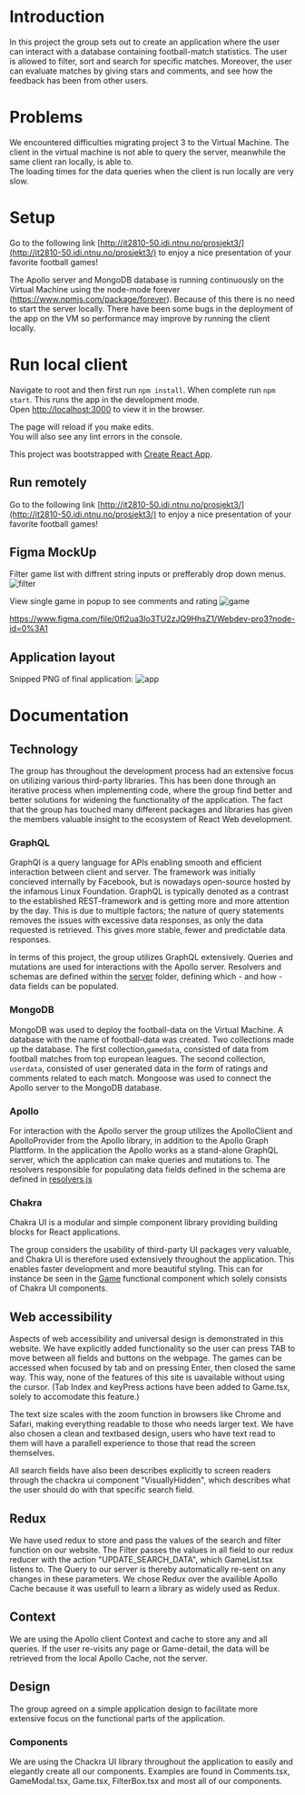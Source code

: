 # Introduction

In this project the group sets out to create an application where the user can interact with a database containing football-match statistics. The user is allowed to filter, sort and search for specific matches. Moreover, the user can evaluate matches by giving stars and comments, and see how the feedback has been from other users.

# Problems

We encountered difficulties migrating project 3 to the Virtual Machine. The client in the virtual machine is not able to query the server, meanwhile the same client ran locally, is able to.   
The loading times for the data queries when the client is run locally are very slow.


# Setup

Go to the following link [http://it2810-50.idi.ntnu.no/prosjekt3/](http://it2810-50.idi.ntnu.no/prosjekt3/) to enjoy a nice presentation of your favorite football games!

The Apollo server and MongoDB database is running continuously on the Virtual Machine using the node-mode forever (https://www.npmjs.com/package/forever). Because of this there is no need to start the server locally. There have been some bugs in the deployment of the app on the VM so performance may improve by running the client locally.

# Run local client

Navigate to root and then first run `npm install`. When complete run `npm start`. This runs the app in the development mode.\
Open [http://localhost:3000](http://localhost:3000) to view it in the browser.

The page will reload if you make edits.\
You will also see any lint errors in the console.

This project was bootstrapped with [Create React App](https://github.com/facebook/create-react-app).

## Run remotely

Go to the following link [http://it2810-50.idi.ntnu.no/prosjekt3/](http://it2810-50.idi.ntnu.no/prosjekt3/) to enjoy a nice presentation of your favorite football games!

## Figma MockUp

Filter game list with diffrent string inputs or prefferably drop down menus.
![filter](resources/filter.png "Filter game list")

View single game in popup to see comments and rating
![game](resources/game.png "Single game view")

https://www.figma.com/file/0fI2ua3Io3TU2zJQ9HhsZ1/Webdev-pro3?node-id=0%3A1

## Application layout

Snipped PNG of final application:
![app](resources/app.PNG "Application")

# Documentation

## Technology

The group has throughout the development process had an extensive focus on utilizing various third-party libraries. This has been done through an iterative process when implementing code, where the group find better and better solutions for widening the functionality of the application. The fact that the group has touched many different packages and libraries has given the members valuable insight to the ecosystem of React Web development.

### GraphQL

GraphQl is a query language for APIs enabling smooth and efficient interaction between client and server. The framework was initially concieved internally by Facebook, but is nowadays open-source hosted by the infamous Linux Foundation. GraphQL is typically denoted as a contrast to the established REST-framework and is getting more and more attention by the day. This is due to multiple factors; the nature of query statements removes the issues with excessive data responses, as only the data requested is retrieved. This gives more stable, fewer and predictable data responses.

In terms of this project, the group utilizes GraphQL extensively. Queries and mutations are used for interactions with the Apollo server. Resolvers and schemas are defined within the [server](./server) folder, defining which - and how - data fields can be populated.

### MongoDB

MongoDB was used to deploy the football-data on the Virtual Machine. A database with the name of football-data was created. Two collections made up the database. The first collection,`gamedata`, consisted of data from football matches from top european leagues. The second collection, `userdata`, consisted of user generated data in the form of ratings and comments related to each match. Mongoose was used to connect the Apollo server to the MongoDB database.

### Apollo

For interaction with the Apollo server the group utilizes the ApolloClient and ApolloProvider from the Apollo library, in addition to the Apollo Graph Plattform.
In the application the Apollo works as a stand-alone GraphQL server, which the application can make queries and mutations to. The resolvers responsible for populating data fields defined in the schema are defined in [resolvers.js](./server/resolvers.js)

### Chakra

Chakra UI is a modular and simple component library providing building blocks for React applications.

The group considers the usability of third-party UI packages very valuable, and Chakra UI is therefore used extensively throughout the application. This enables faster development and more beautiful styling. This can for instance be seen in the [Game](./src/components/gameComponents/Game.tsx) functional component which solely consists of Chakra UI components.

## Web accessibility

Aspects of web accessibility and universal design is demonstrated in this website.
We have explicitly added functionality so the user can press TAB to move between all fields and buttons on the webpage.
The games can be accessed when focused by tab and on pressing Enter, then closed the same way.
This way, none of the features of this site is uavailable without using the cursor.
(Tab Index and keyPress actions have been added to Game.tsx, solely to accomodate this feature.)

The text size scales with the zoom function in browsers like Chrome and Safari, making everything readable to those who needs larger text.
We have also chosen a clean and textbased design, users who have text read to them will have a parallell experience to those that read the screen themselves.

All search fields have also been describes explicitly to screen readers through the chackra ui component "VisuallyHidden", which describes what the user should do with that specific search field.

## Redux

We have used redux to store and pass the values of the search and filter function on our website.
The Filter passes the values in all field to our redux reducer with the action "UPDATE_SEARCH_DATA", which GameList.tsx listens to. The Query to our server is thereby automatically re-sent on any changes in these parameters.
We chose Redux over the availible Apollo Cache because it was usefull to learn a library as widely used as Redux.

## Context

We are using the Apollo client Context and cache to store any and all queries. If the user re-visits any page or Game-detail, the data will be retrieved from the local Apollo Cache, not the server.

## Design

The group agreed on a simple application design to facilitate more extensive focus on the functional parts of the application.

### Components

We are using the Chackra UI library throughout the application to easily and elegantly create all our components.
Examples are found in Comments.tsx, GameModal.tsx, Game.tsx, FilterBox.tsx and most all of our components.
